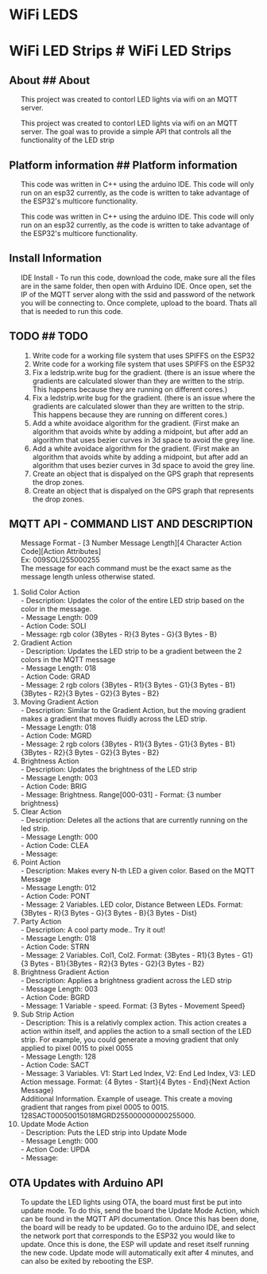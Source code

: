 # WiFi LEDS


# WiFi LED Strips	# WiFi LED Strips


## About	## About
<ul>This project was created to contorl LED lights via wifi on an MQTT server. </ul>	<ul>This project was created to contorl LED lights via wifi on an MQTT server. The goal was to provide a simple API that controls all the functionality of the LED strip</ul>


## Platform information	## Platform information
<ul> This code was written in C++ using the arduino IDE. This code will only run on an esp32 currently, as the code is written to take advantage of the ESP32's multicore functionality.</ul>	<ul> This code was written in C++ using the arduino IDE. This code will only run on an esp32 currently, as the code is written to take advantage of the ESP32's multicore functionality.</ul>


## Install Information
<ul> IDE Install - To run this code, download the code, make sure all the files are in the same folder, then open with Arduino IDE. Once open, set the IP of the MQTT server along with the ssid and password of the network you will be connecting to. Once complete, upload to the board. Thats all that is needed to run this code. </ul>

## TODO	## TODO
<ol>	<ol>
 <li>Write code for a working file system that uses SPIFFS on the ESP32</li>	 <li>Write code for a working file system that uses SPIFFS on the ESP32</li>
 <li>Fix a ledstrip.write bug for the gradient. (there is an issue where the gradients are calculated slower than they are written to the strip. This happens because they are running on different cores.)</li>	 <li>Fix a ledstrip.write bug for the gradient. (there is an issue where the gradients are calculated slower than they are written to the strip. This happens because they are running on different cores.)</li>
 <li>Add a white avoidace algorithm for the gradient. (First make an algorithm that avoids white by adding a midpoint, but after add an algorithm that uses bezier curves in 3d space to avoid the grey line.</li>	 <li>Add a white avoidace algorithm for the gradient. (First make an algorithm that avoids white by adding a midpoint, but after add an algorithm that uses bezier curves in 3d space to avoid the grey line.</li>
 <li>Create an object that is dispalyed on the GPS graph that represents the drop zones.</li>	 <li>Create an object that is dispalyed on the GPS graph that represents the drop zones.</li>
</ol>	</ol>

## MQTT API - COMMAND LIST AND DESCRIPTION
<ul> Message Format - [3 Number Message Length][4 Character Action Code][Action Attributes]<br>Ex: 009SOLI255000255<br>
The message for each command must be the exact same as the message length unless otherwise stated.</ul>
<ol>
 <li> Solid Color Action <br> - Description: Updates the color of the entire LED strip based on the color in the message. <br> - Message Length: 009 <br> - Action Code: SOLI <br> - Message: rgb color {3Bytes - R}{3 Bytes - G}{3 Bytes - B}</li> 

 <li> Gradient Action <br> - Description: Updates the LED strip to be a gradient between the 2 colors in the MQTT message <br> - Message Length: 018 <br> - Action Code: GRAD <br> - Message: 2 rgb colors {3Bytes - R1}{3 Bytes - G1}{3 Bytes - B1}{3Bytes - R2}{3 Bytes - G2}{3 Bytes - B2}</li> 

 <li> Moving Gradient Action <br> - Description: Similar to the Gradient Action, but the moving gradient makes a gradient that moves fluidly across the LED strip. <br> - Message Length: 018 <br> - Action Code: MGRD <br> - Message: 2 rgb colors {3Bytes - R1}{3 Bytes - G1}{3 Bytes - B1}{3Bytes - R2}{3 Bytes - G2}{3 Bytes - B2}</li> 

 <li> Brightness Action <br> - Description: Updates the brightness of the LED strip <br> - Message Length: 003 <br> - Action Code: BRIG <br> - Message: Brightness. Range[000-031] - Format: {3 number brightness}</li> 

 <li> Clear Action <br> - Description: Deletes all the actions that are currently running on the led strip. <br> - Message Length: 000 <br> - Action Code: CLEA <br> - Message: </li>

 <li> Point Action <br> - Description: Makes every N-th LED a given color. Based on the MQTT Message <br> - Message Length: 012 <br> - Action Code: PONT <br> - Message: 2 Variables. LED color, Distance Between LEDs. Format: {3Bytes - R}{3 Bytes - G}{3 Bytes - B}{3 Bytes - Dist} </li> 

 <li> Party Action <br> - Description: A cool party mode.. Try it out! <br> - Message Length: 018 <br> - Action Code: STRN <br> - Message: 2 Variables. Col1, Col2. Format: {3Bytes - R1}{3 Bytes - G1}{3 Bytes - B1}{3Bytes - R2}{3 Bytes - G2}{3 Bytes - B2} </li> 

 <li> Brightness Gradient Action <br> - Description: Applies a brightness gradient across the LED strip <br> - Message Length: 003 <br> - Action Code: BGRD <br> - Message: 1 Variable - speed. Format: {3 Bytes - Movement Speed} </li> 

  <li> Sub Strip Action <br> - Description: This is a relativly complex action. This action creates a action within itself, and applies the action to a small section of the LED strip. For example, you could generate a moving gradient that only applied to pixel 0015 to pixel 0055 <br> - Message Length: 128 <br> - Action Code: SACT <br> - Message: 3 Variables. V1: Start Led Index, V2: End Led Index, V3: LED Action message. Format: {4 Bytes - Start}{4 Bytes - End}{Next Action Message}<br>Additional Information. Example of useage. This create a moving gradient that ranges from pixel 0005 to 0015. 128SACT00050015018MGRD255000000000255000.  </li> 

  <li> Update Mode Action <br> - Description: Puts the LED strip into Update Mode <br> - Message Length: 000 <br> - Action Code: UPDA <br> - Message:  </li> 
</ol>

## OTA Updates with Arduino API

<ul> To update the LED lights using OTA, the board must first be put into update mode. To do this, send the board the Update Mode Action, which can be found in the MQTT API documentation. Once this has been done, the board will be ready to be updated. Go to the arduino IDE, and select the network port that corresponds to the ESP32 you would like to update. Once this is done, the ESP will update and reset itself running the new code. Update mode will automatically exit after 4 minutes, and can also be exited by rebooting the ESP. </ul>
